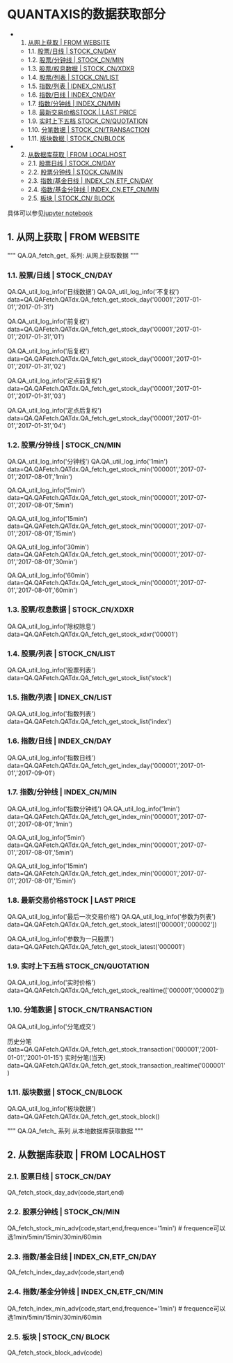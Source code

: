 # QUANTAXIS的数据获取部分

<!-- vscode-markdown-toc -->
* 1. [从网上获取 | FROM WEBSITE](#FROMWEBSITE)
	* 1.1. [股票/日线 | STOCK_CN/DAY](#STOCK_CNDAY)
	* 1.2. [股票/分钟线 | STOCK_CN/MIN](#STOCK_CNMIN)
	* 1.3. [股票/权息数据 | STOCK_CN/XDXR](#STOCK_CNXDXR)
	* 1.4. [股票/列表 | STOCK_CN/LIST](#STOCK_CNLIST)
	* 1.5. [指数/列表 | IDNEX_CN/LIST](#IDNEX_CNLIST)
	* 1.6. [指数/日线 | INDEX_CN/DAY](#INDEX_CNDAY)
	* 1.7. [指数/分钟线 | INDEX_CN/MIN](#INDEX_CNMIN)
	* 1.8. [最新交易价格STOCK | LAST PRICE](#STOCKLASTPRICE)
	* 1.9. [实时上下五档 STOCK_CN/QUOTATION](#STOCK_CNQUOTATION)
	* 1.10. [分笔数据 | STOCK_CN/TRANSACTION](#STOCK_CNTRANSACTION)
	* 1.11. [版块数据 | STOCK_CN/BLOCK](#STOCK_CNBLOCK)
* 2. [从数据库获取 | FROM LOCALHOST](#FROMLOCALHOST)
	* 2.1. [股票日线 | STOCK_CN/DAY](#STOCK_CNDAY-1)
	* 2.2. [股票分钟线 | STOCK_CN/MIN](#STOCK_CNMIN-1)
	* 2.3. [指数/基金日线 | INDEX_CN,ETF_CN/DAY](#INDEX_CNETF_CNDAY)
	* 2.4. [指数/基金分钟线 | INDEX_CN,ETF_CN/MIN](#INDEX_CNETF_CNMIN)
	* 2.5. [板块 | STOCK_CN/ BLOCK](#STOCK_CNBLOCK-1)

<!-- vscode-markdown-toc-config
	numbering=true
	autoSave=true
	/vscode-markdown-toc-config -->
<!-- /vscode-markdown-toc -->

具体可以参见[jupyter notebook](https://github.com/QUANTAXIS/QUANTAXIS/blob/master/jupyterexample/QAFetch.ipynb)


##  1. <a name='FROMWEBSITE'></a>从网上获取 | FROM WEBSITE
"""
QA.QA_fetch_get_  系列:
从网上获取数据
"""

###  1.1. <a name='STOCK_CNDAY'></a>股票/日线 | STOCK_CN/DAY
QA.QA_util_log_info('日线数据')
QA.QA_util_log_info('不复权')  
data=QA.QAFetch.QATdx.QA_fetch_get_stock_day('00001','2017-01-01','2017-01-31')

QA.QA_util_log_info('前复权')
data=QA.QAFetch.QATdx.QA_fetch_get_stock_day('00001','2017-01-01','2017-01-31','01')

QA.QA_util_log_info('后复权')
data=QA.QAFetch.QATdx.QA_fetch_get_stock_day('00001','2017-01-01','2017-01-31','02')

QA.QA_util_log_info('定点前复权')
data=QA.QAFetch.QATdx.QA_fetch_get_stock_day('00001','2017-01-01','2017-01-31','03')


QA.QA_util_log_info('定点后复权')
data=QA.QAFetch.QATdx.QA_fetch_get_stock_day('00001','2017-01-01','2017-01-31','04')


###  1.2. <a name='STOCK_CNMIN'></a>股票/分钟线 | STOCK_CN/MIN

QA.QA_util_log_info('分钟线')
QA.QA_util_log_info('1min')
data=QA.QAFetch.QATdx.QA_fetch_get_stock_min('000001','2017-07-01','2017-08-01','1min')

QA.QA_util_log_info('5min')
data=QA.QAFetch.QATdx.QA_fetch_get_stock_min('000001','2017-07-01','2017-08-01','5min')

QA.QA_util_log_info('15min')
data=QA.QAFetch.QATdx.QA_fetch_get_stock_min('000001','2017-07-01','2017-08-01','15min')

QA.QA_util_log_info('30min')
data=QA.QAFetch.QATdx.QA_fetch_get_stock_min('000001','2017-07-01','2017-08-01','30min')

QA.QA_util_log_info('60min')
data=QA.QAFetch.QATdx.QA_fetch_get_stock_min('000001','2017-07-01','2017-08-01','60min')



###  1.3. <a name='STOCK_CNXDXR'></a>股票/权息数据 | STOCK_CN/XDXR

QA.QA_util_log_info('除权除息')
data=QA.QAFetch.QATdx.QA_fetch_get_stock_xdxr('00001')



###  1.4. <a name='STOCK_CNLIST'></a>股票/列表 | STOCK_CN/LIST

QA.QA_util_log_info('股票列表')
data=QA.QAFetch.QATdx.QA_fetch_get_stock_list('stock')


###  1.5. <a name='IDNEX_CNLIST'></a>指数/列表 | IDNEX_CN/LIST

QA.QA_util_log_info('指数列表')
data=QA.QAFetch.QATdx.QA_fetch_get_stock_list('index')

###  1.6. <a name='INDEX_CNDAY'></a>指数/日线 | INDEX_CN/DAY

QA.QA_util_log_info('指数日线')
data=QA.QAFetch.QATdx.QA_fetch_get_index_day('000001','2017-01-01','2017-09-01')

###  1.7. <a name='INDEX_CNMIN'></a>指数/分钟线 | INDEX_CN/MIN

QA.QA_util_log_info('指数分钟线')
QA.QA_util_log_info('1min')
data=QA.QAFetch.QATdx.QA_fetch_get_index_min('000001','2017-07-01','2017-08-01','1min')


QA.QA_util_log_info('5min')
data=QA.QAFetch.QATdx.QA_fetch_get_index_min('000001','2017-07-01','2017-08-01','5min')


QA.QA_util_log_info('15min')
data=QA.QAFetch.QATdx.QA_fetch_get_index_min('000001','2017-07-01','2017-08-01','15min')


###  1.8. <a name='STOCKLASTPRICE'></a>最新交易价格STOCK | LAST PRICE
QA.QA_util_log_info('最后一次交易价格')
QA.QA_util_log_info('参数为列表')
data=QA.QAFetch.QATdx.QA_fetch_get_stock_latest(['000001','000002'])


QA.QA_util_log_info('参数为一只股票')
data=QA.QAFetch.QATdx.QA_fetch_get_stock_latest('000001')


###  1.9. <a name='STOCK_CNQUOTATION'></a>实时上下五档 STOCK_CN/QUOTATION
QA.QA_util_log_info('实时价格')
data=QA.QAFetch.QATdx.QA_fetch_get_stock_realtime(['000001','000002'])

###  1.10. <a name='STOCK_CNTRANSACTION'></a>分笔数据 | STOCK_CN/TRANSACTION
QA.QA_util_log_info('分笔成交')

历史分笔
data=QA.QAFetch.QATdx.QA_fetch_get_stock_transaction('000001','2001-01-01','2001-01-15')
实时分笔(当天)
data=QA.QAFetch.QATdx.QA_fetch_get_stock_transaction_realtime('000001')

###  1.11. <a name='STOCK_CNBLOCK'></a>版块数据 | STOCK_CN/BLOCK
QA.QA_util_log_info('板块数据')
data=QA.QAFetch.QATdx.QA_fetch_get_stock_block()


"""
QA.QA_fetch_ 系列 
从本地数据库获取数据
"""

##  2. <a name='FROMLOCALHOST'></a>从数据库获取 | FROM LOCALHOST

###  2.1. <a name='STOCK_CNDAY-1'></a>股票日线 | STOCK_CN/DAY
QA_fetch_stock_day_adv(code,start,end)
###  2.2. <a name='STOCK_CNMIN-1'></a>股票分钟线 | STOCK_CN/MIN
QA_fetch_stock_min_adv(code,start,end,frequence='1min') # frequence可以选1min/5min/15min/30min/60min 
###  2.3. <a name='INDEX_CNETF_CNDAY'></a>指数/基金日线 | INDEX_CN,ETF_CN/DAY
QA_fetch_index_day_adv(code,start,end)
###  2.4. <a name='INDEX_CNETF_CNMIN'></a>指数/基金分钟线 | INDEX_CN,ETF_CN/MIN
QA_fetch_index_min_adv(code,start,end,frequence='1min') # frequence可以选1min/5min/15min/30min/60min 
###  2.5. <a name='STOCK_CNBLOCK-1'></a>板块 | STOCK_CN/ BLOCK
QA_fetch_stock_block_adv(code)

